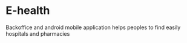# E-health
Backoffice and android  mobile application helps peoples to find easily hospitals and pharmacies   
